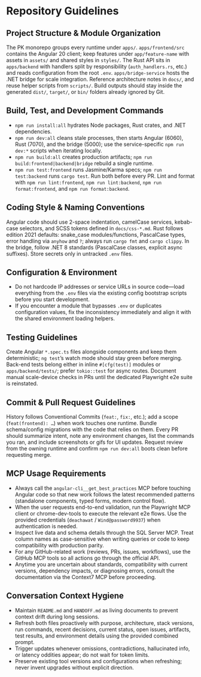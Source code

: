 # Repository Guidelines

## Project Structure & Module Organization
The PK monorepo groups every runtime under `apps/`. `apps/frontend/src` contains the Angular 20 client; keep features under `app/feature-name` with assets in `assets/` and shared styles in `styles/`. The Rust API sits in `apps/backend` with handlers split by responsibility (`auth_handlers.rs`, etc.) and reads configuration from the root `.env`. `apps/bridge-service` hosts the .NET bridge for scale integration. Reference architecture notes in `docs/`, and reuse helper scripts from `scripts/`. Build outputs should stay inside the generated `dist/`, `target/`, or `bin/` folders already ignored by Git.

## Build, Test, and Development Commands
- `npm run install:all` hydrates Node packages, Rust crates, and .NET dependencies.
- `npm run dev:all` cleans stale processes, then starts Angular (6060), Rust (7070), and the bridge (5000); use the service-specific `npm run dev:*` scripts when iterating locally.
- `npm run build:all` creates production artifacts; `npm run build:frontend|backend|bridge` rebuild a single runtime.
- `npm run test:frontend` runs Jasmine/Karma specs; `npm run test:backend` runs `cargo test`. Run both before every PR. Lint and format with `npm run lint:frontend`, `npm run lint:backend`, `npm run format:frontend`, and `npm run format:backend`.

## Coding Style & Naming Conventions
Angular code should use 2-space indentation, camelCase services, kebab-case selectors, and SCSS tokens defined in `docs/css-*.md`. Rust follows edition 2021 defaults: snake_case modules/functions, PascalCase types, error handling via `anyhow` and `?`; always run `cargo fmt` and `cargo clippy`. In the bridge, follow .NET 8 standards (PascalCase classes, explicit async suffixes). Store secrets only in untracked `.env` files.

## Configuration & Environment
- Do not hardcode IP addresses or service URLs in source code—load everything from the `.env` files via the existing config bootstrap scripts before you start development.
- If you encounter a module that bypasses `.env` or duplicates configuration values, fix the inconsistency immediately and align it with the shared environment loading helpers.

## Testing Guidelines
Create Angular `*.spec.ts` files alongside components and keep them deterministic; `ng test`’s watch mode should stay green before merging. Back-end tests belong either in inline `#[cfg(test)]` modules or `apps/backend/tests/`; prefer `tokio::test` for async routes. Document manual scale-device checks in PRs until the dedicated Playwright e2e suite is reinstated.

## Commit & Pull Request Guidelines
History follows Conventional Commits (`feat:`, `fix:`, etc.); add a scope (`feat(frontend): …`) when work touches one runtime. Bundle schema/config migrations with the code that relies on them. Every PR should summarize intent, note any environment changes, list the commands you ran, and include screenshots or gifs for UI updates. Request review from the owning runtime and confirm `npm run dev:all` boots clean before requesting merge.


## MCP Usage Requirements
- Always call the `angular-cli__get_best_practices` MCP before touching Angular code so that new work follows the latest recommended patterns (standalone components, typed forms, modern control flow).
- When the user requests end-to-end validation, run the Playwright MCP client or chrome-dev-tools to execute the relevant e2e flows. Use the provided credentials (`deachawat` / `Wind@password9937`) when authentication is needed.
- Inspect live data and schema details through the SQL Server MCP. Treat column names as case-sensitive when writing queries or code to keep compatibility with production parity.
- For any GitHub-related work (reviews, PRs, issues, workflows), use the GitHub MCP tools so all actions go through the official API.
- Anytime you are uncertain about standards, compatibility with current versions, dependency impacts, or diagnosing errors, consult the documentation via the Context7 MCP before proceeding.


## Conversation Context Hygiene
- Maintain `README.md` and `HANDOFF.md` as living documents to prevent context drift during long sessions.
- Refresh both files proactively with purpose, architecture, stack versions, run commands, recent decisions, current status, open issues, artifacts, test results, and environment details using the provided combined prompt.
- Trigger updates whenever omissions, contradictions, hallucinated info, or latency oddities appear; do not wait for token limits.
- Preserve existing tool versions and configurations when refreshing; never invent upgrades without explicit direction.
